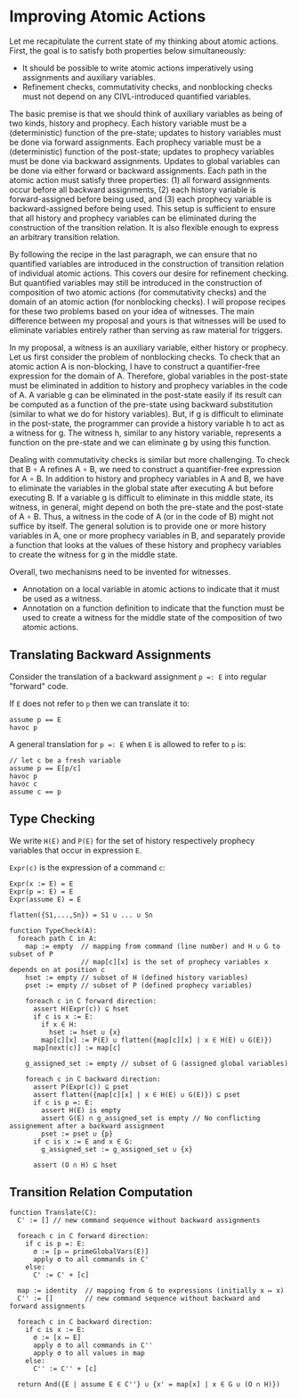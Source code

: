 # Improving Atomic Actions

Let me recapitulate the current state of my thinking about atomic actions.
First, the goal is to satisfy both properties below simultaneously:

- It should be possible to write atomic actions imperatively using assignments
  and auxiliary variables.
- Refinement checks, commutativity checks, and nonblocking checks must not
  depend on any CIVL-introduced quantified variables.

The basic premise is that we should think of auxiliary variables as being of two
kinds, history and prophecy. Each history variable must be a (deterministic)
function of the pre-state; updates to history variables must be done via forward
assignments. Each prophecy variable must be a (deterministic) function of the
post-state; updates to prophecy variables must be done via backward assignments.
Updates to global variables can be done via either forward or backward
assignments. Each path in the atomic action must satisfy three properties:
(1) all forward assignments occur before all backward assignments,
(2) each history variable is forward-assigned before being used, and
(3) each prophecy variable is backward-assigned before being used.
This setup is sufficient to ensure that all history and prophecy variables can
be eliminated during the construction of the transition relation. It is also
flexible enough to express an arbitrary transition relation.

By following the recipe in the last paragraph, we can ensure that no quantified
variables are introduced in the construction of transition relation of
individual atomic actions. This covers our desire for refinement checking. But
quantified variables may still be introduced in the construction of composition
of two atomic actions (for commutativity checks) and the domain of an atomic
action (for nonblocking checks). I will propose recipes for these two problems
based on your idea of witnesses. The main difference between my proposal and
yours is that witnesses will be used to eliminate variables entirely rather than
serving as raw material for triggers.

In my proposal, a witness is an auxiliary variable, either history or prophecy.
Let us first consider the problem of nonblocking checks. To check that an atomic
action A is non-blocking, I have to construct a quantifier-free expression for
the domain of A. Therefore, global variables in the post-state must be
eliminated in addition to history and prophecy variables in the code of A. A
variable g can be eliminated in the post-state easily if its result can be
computed as a function of the pre-state using backward substitution (similar to
what we do for history variables). But, if g is difficult to eliminate in the
post-state, the programmer can provide a history variable h to act as a witness
for g. The witness h, similar to any history variable, represents a function on
the pre-state and we can eliminate g by using this function.

Dealing with commutativity checks is similar but more challenging. To check that
B ∘ A refines A ∘ B, we need to construct a quantifier-free expression for
A ∘ B. In addition to history and prophecy variables in A and B, we have to
eliminate the variables in the global state after executing A but before
executing B. If a variable g is difficult to eliminate in this middle state, its
witness, in general, might depend on both the pre-state and the post-state of 
A ∘ B. Thus, a witness in the code of A (or in the code of B) might not suffice 
by itself. The general solution is to provide one or more history variables in
A, one or more prophecy variables in B, and separately provide a function that
looks at the values of these history and prophecy variables to create the
witness for g in the middle state.

Overall, two mechanisms need to be invented for witnesses.
- Annotation on a local variable in atomic actions to indicate that it must be
  used as a witness.
- Annotation on a function definition to indicate that the function must be used
  to create a witness for the middle state of the composition of two atomic
  actions.

## Translating Backward Assignments

Consider the translation of a backward assignment `p =: E` into regular
"forward" code.

If `E` does not refer to `p` then we can translate it to:

```
assume p == E
havoc p
```

A general translation for `p =: E` when `E` is allowed to refer to `p` is:

```
// let c be a fresh variable
assume p == E[p/c]
havoc p 
havoc c
assume c == p
```

## Type Checking

We write `H(E)` and `P(E)` for the set of history respectively prophecy variables that occur in expression `E`.

`Expr(c)` is the expression of a command `c`:
```
Expr(x := E) = E
Expr(p =: E) = E
Expr(assume E) = E
```

```
flatten({S1,...,Sn}) = S1 ∪ ... ∪ Sn
```

```
function TypeCheck(A):
  foreach path C in A:
    map := empty  // mapping from command (line number) and H ∪ G to subset of P
                  // map[c][x] is the set of prophecy variables x depends on at position c
    hset := empty // subset of H (defined history variables)
    pset := empty // subset of P (defined prophecy variables)
    
    foreach c in C forward direction:
      assert H(Expr(c)) ⊆ hset
      if c is x := E:
        if x ∈ H:
          hset := hset ∪ {x}
        map[c][x] := P(E) ∪ flatten({map[c][x] | x ∈ H(E) ∪ G(E)})
      map[next(c)] := map[c]
    
    g_assigned_set := empty // subset of G (assigned global variables)

    foreach c in C backward direction:
      assert P(Expr(c)) ⊆ pset
      assert flatten({map[c][x] | x ∈ H(E) ∪ G(E)}) ⊆ pset
      if c is p =: E:
        assert H(E) is empty
        assert G(E) ∩ g_assigned_set is empty // No conflicting assignement after a backward assignment
        pset := pset ∪ {p}
      if c is x := E and x ∈ G:
        g_assigned_set := g_assigned_set ∪ {x}

      assert (O ∩ H) ⊆ hset
```

## Transition Relation Computation

```
function Translate(C):
  C' := [] // new command sequence without backward assignments
  
  foreach c in C forward direction:
    if c is p =: E:
      σ := [p ↦ primeGlobalVars(E)]
      apply σ to all commands in C'
    else:
      C' := C' + [c]
  
  map := identity  // mapping from G to expressions (initially x ↦ x)
  C'' := []        // new command sequence without backward and forward assignments
  
  foreach c in C backward direction:
    if c is x := E:
      σ := [x ↦ E]
      apply σ to all commands in C''
      apply σ to all values in map
    else:
      C'' := C'' + [c]
  
  return And({E | assume E ∈ C''} ∪ {x' = map[x] | x ∈ G ∪ (O ∩ H)})
  
```
